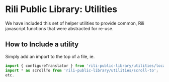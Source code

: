 # Rili Public Library: Utilities
We have included this set of helper utilities to provide common, Rili javascript functions that were abstracted for re-use.

## How to Include a utility
Simply add an import to the top of a file, ie.
```javascript
import { configureTranslator } from 'rili-public-library/utilities/localization';
import * as scrollTo from 'rili-public-library/utilities/scroll-to';
etc.
```